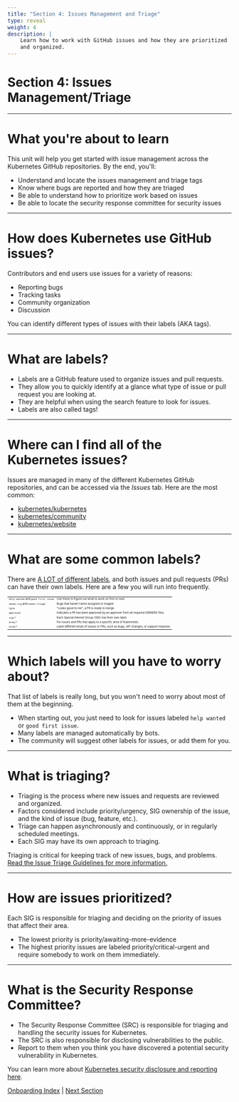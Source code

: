 ```yaml
---
title: "Section 4: Issues Management and Triage"
type: reveal
weight: 4
description: |
    Learn how to work with GitHub issues and how they are prioritized
    and organized.
---
```


# Section 4: Issues Management/Triage

---

# What you're about to learn

This unit will help you get started with issue management across the Kubernetes GitHub repositories. By the end, you'll:

* Understand and locate the issues management and triage tags
* Know where bugs are reported and how they are triaged
* Be able to understand how to prioritize work based on issues
* Be able to locate the security response committee for security issues

---

# How does Kubernetes use GitHub issues?

Contributors and end users use issues for a variety of reasons:

* Reporting bugs
* Tracking tasks
* Community organization
* Discussion

You can identify different types of issues with their labels (AKA tags).

---

# What are labels?

* Labels are a GitHub feature used to organize issues and pull requests.
* They allow you to quickly identify at a glance what type of issue or pull request you are looking at.
* They are helpful when using the search feature to look for issues.
* Labels are also called tags!

---

# Where can I find all of the Kubernetes issues?

Issues are managed in many of the different Kubernetes GitHub repositories, and can be accessed via the _Issues_ tab. Here are the most common:

* [kubernetes/kubernetes](https://github.com/kubernetes/kubernetes/issues)
* [kubernetes/community](https://github.com/kubernetes/community/issues)
* [kubernetes/website](https://github.com/kubernetes/website/issues)

---

# What are some common labels?

There are [A LOT of different labels](https://github.com/kubernetes/test-infra/blob/master/label_sync/labels.md), and both issues and pull requests (PRs) can have their own labels. Here are a few you will run into frequently.

<table style="font-size: 45%">
  <tr>
   <td><code>help wanted</code> and <code>good first issue</code>
   </td>
   <td>Use these to figure out what to work on first or next.
   </td>
  </tr>
  <tr>
   <td><code>needs-sig</code> and <code>needs-triage</code>
   </td>
   <td>Bugs that haven't been assigned or triaged
   </td>
  </tr>
  <tr>
   <td><code>lgtm</code>
   </td>
   <td>"Looks good to me", a PR is ready to merge.
   </td>
  </tr>
  <tr>
   <td><code>approved</code>
   </td>
   <td>Indicates a PR has been approved by an approver from all required OWNERS files.
   </td>
  </tr>
  <tr>
   <td><code>sig/*</code>
   </td>
   <td>Each Special Interest Group (SIG) has their own label.
   </td>
  </tr>
  <tr>
   <td><code>area/*</code>
   </td>
   <td>For issues and PRs that apply to a specific area of Kubernetes
   </td>
  </tr>
  <tr>
   <td><code>kind/*</code>
   </td>
   <td>Label different kinds of issues or PRs, such as bugs, API changes, or support requests.
   </td>
  </tr>
</table>

---

# Which labels will you have to worry about?

That list of labels is really long, but you won't need to worry about most of them at the beginning.

* When starting out, you just need to look for issues labeled `help wanted` or `good first issue`.
* Many labels are managed automatically by bots.
* The community will suggest other labels for issues, or add them for you.

---

# What is triaging?

* Triaging is the process where new issues and requests are reviewed and organized.
* Factors considered include priority/urgency, SIG ownership of the issue, and the kind of issue (bug, feature, etc.).
* Triage can happen asynchronously and continuously, or in regularly scheduled meetings. 
* Each SIG may have its own approach to triaging.

Triaging is critical for keeping track of new issues, bugs, and problems. [Read the Issue Triage Guidelines for more information.](https://www.kubernetes.dev/docs/guide/issue-triage/)

---

# How are issues prioritized?

Each SIG is responsible for triaging and deciding on the priority of issues that affect their area.

* The lowest priority is priority/awaiting-more-evidence
* The highest priority issues are labeled priority/critical-urgent and require somebody to work on them immediately.

---

# What is the Security Response Committee?

* The Security Response Committee (SRC) is responsible for triaging and handling the security issues for Kubernetes.
* The SRC is also responsible for disclosing vulnerabilities to the public.
* Report to them when you think you have discovered a potential security vulnerability in Kubernetes.

You can learn more about [Kubernetes security disclosure and reporting here](https://kubernetes.io/docs/reference/issues-security/security/).

<div class="bottom-nav">
    <a href="/docs/onboarding">Onboarding Index</a> | <a href="../05-development/">Next Section</a>
</div>
